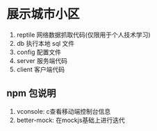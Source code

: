 # 展示城市小区

1. reptile 网络数据抓取代码(仅限用于个人技术学习)
2. db 执行本地 sql 文件
3. config 配置文件
4. server 服务端代码
5. client 客户端代码

## npm 包说明

1. vconsole: c查看移动端控制台信息
2. better-mock: 在mockjs基础上进行迭代
